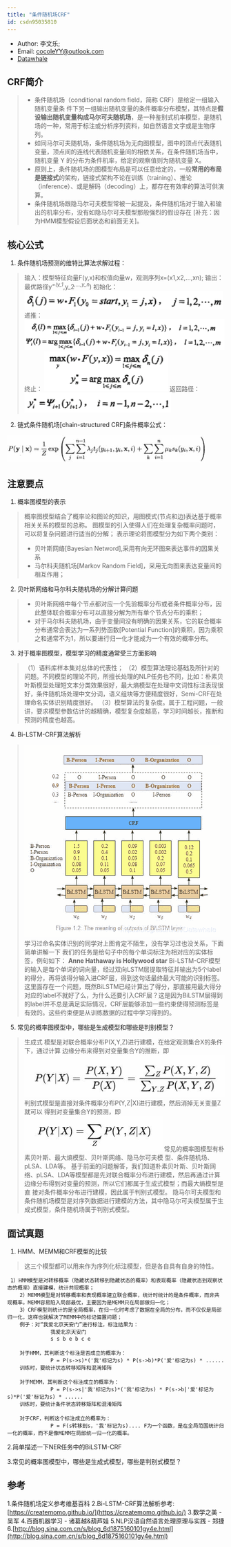 ```yaml
---
title: "条件随机场CRF"
id: csdn95035810
---
```


*   Author: 李文乐;
*   Email: cocoleYY@outlook.com
*   [Datawhale](https://blog.csdn.net/Datawhale/article/details/85100466)

## CRF简介

> *   条件随机场（conditional random field，简称 CRF）是给定一组输入随机变量条 件下另一组输出随机变量的条件概率分布模型，其特点是**假设输出随机变量构成马尔可夫随机场**，是一种鉴别式机率模型，是随机场的一种，常用于标注或分析序列资料，如自然语言文字或是生物序列。
> *   如同马尔可夫随机场，条件随机场为无向图模型，图中的顶点代表随机变量，顶点间的连线代表随机变量间的相依关系，在条件随机场当中，随机变量 Y 的分布为条件机率，给定的观察值则为随机变量 X。
> *   原则上，条件随机场的图模型布局是可以任意给定的，一般**常用的布局是链接式**的架构，链接式架构不论在训练（training）、推论（inference）、或是解码（decoding）上，都存在有效率的算法可供演算。
> *   条件随机场跟隐马尔可夫模型常被一起提及，条件随机场对于输入和输出的机率分布，没有如隐马尔可夫模型那般强烈的假设存在 [补充：因为HMM模型假设后面状态和前面无关]。

## 核心公式

1.  条件随机场预测的维特比算法求解过程：

> 输入：模型特征向量F(y,x)和权值向量w，观测序列x=(x1,x2,…,xn);
> 输出：最优路径y<sup>*=(y_1</sup>*,y_2<sup>*,…,y_n</sup>*)
> 初始化：
> ![在这里插入图片描述](../img/08411567d845ce1a5a5506dfd0420f65.png)
> 递推：
> ![[外链图片转存失败(img-kJCNQlwn-1562508011373)(http://m.qpic.cn/psb?/V11thrEZ18EV2M/aVoN66f4shajQcPrzYsO8fGTiPG*dXNfvppIyuV870Q!/b/dL8AAAAAAAAA&bo=XQJdAAAAAAADFzA!&rf=viewer_4)]](../img/1554111e79c89de498aca5238b7845c3.png)
> 终止：
> ![[外链图片转存失败(img-0OTRjK9j-1562508011381)(http://m.qpic.cn/psb?/V11thrEZ18EV2M/E2aVlLcp*QF8f4vaiX2DqwT3Wq2hwFsPsvR*ZSK6iPg!/b/dLYAAAAAAAAA&bo=HwFcAAAAAAADF3A!&rf=viewer_4)]](../img/e2a0c0ab6c2307d08a8fd32366fb5593.png)
> 返回路径：
> ![[外链图片转存失败(img-YkMFmEjl-1562508011382)(http://m.qpic.cn/psb?/V11thrEZ18EV2M/3udfuP7mwmvBHGj9x5H8V2i5W*p2qH.Um5y.Rlw8Ero!/b/dL8AAAAAAAAA&bo=VAEuAAAAAAADF0k!&rf=viewer_4)]](../img/29afa73dd30d9eb7eabf13cb19b8552e.png)

2.  链式条件随机场[chain-structured CRF]条件概率公式：

![> [外链图片转存失败(img-kxyAJzOw-1562508011384)(https://m.qpic.cn/psb?/V11thrEZ18EV2M/eTdKbPFTkwuSvO5b3v1BQpaBcwx.WNKbs1DDZ42Z3l8!/b/dL4AAAAAAAAA&bo=ywFAAAAAAAARB7o!&rf=viewer_4)]](../img/121851c254f9eb541358dae17f4d90fe.png)

## 注意要点

1.  概率图模型的表示

> 概率图模型结合了概率论和图论的知识，用图模式(节点和边)表达基于概率相关关系的模型的总称。
> 图模型的引入使得人们在处理复杂概率问题时，可以将复杂问题进行适当的分解；
> 表示理论将图模型分为如下两个类别：
> 
> *   贝叶斯网络[Bayesian Netword],采用有向无环图来表达事件的因果关系
> *   马尔科夫随机场[Markov Random Field]，采用无向图来表达变量间的相互作用；

2.  贝叶斯网络和马尔科夫随机场的分解计算问题

> *   贝叶斯网络中每个节点都对应一个先验概率分布或者条件概率分布，因此整体联合概率分布可以直接分解为所有单个节点分布的乘积；
> *   对于马尔科夫随机场，由于变量间没有明确的因果关系，它的联合概率分布通常会表达为一系列势函数[Potential Function]的乘积，因为乘积之和通常不为1，所以要进行归一化才能成为一个有效的概率分布。

3.  对于概率图模型，模型学习的精度通常受三方面影响

> （1）语料库样本集对总体的代表性；
> （2）模型算法理论基础及所针对的问题。不同模型的理论不同，所擅长处理的NLP任务也不同，比如：朴素贝叶斯模型处理短文本分类效果很好，最大熵模型在处理中文词性标注表现很好，条件随机场处理中文分词，语义组块等方便精度很好，Semi-CRF在处理命名实体识别精度很好。
> （3）模型算法的复杂度。属于工程问题，一般讲，要求模型参数估计的越精确，模型复杂度越高，学习时间越长，推断和预测的精度也越高。

4.  Bi-LSTM-CRF算法解析

> ![在这里插入图片描述](../img/a8ae2df22bb6467302032816415107ff.png)
> 学习过命名实体识别的同学对上图肯定不陌生，没有学习过也没关系，下面简单讲解一下
> 我们的任务是给句子中的每个单词标注为相对应的实体标签，例句如下：
> **Anne Hathaway is Hollywood star**
> Bi-LSTM-CRF模型的输入是每个单词的词向量，经过双向LSTM层提取特征并输出为5个label的得分，再将该得分输入进CRF层，得到这句话最终最大可能的识别标签。
> 这里面存在一个问题，既然BiLSTM已经计算出了得分，那直接用最大得分对应的label不就好了么，为什么还要引入CRF层？这是因为BiLSTM层得到的label并不总是满足实际情况，CRF层能够添加一些约束使得预测标签是有效的。这些约束便是从训练数据的过程中学习得到的。

5.  常见的概率图模型中，哪些是生成模型和哪些是判别模型？

> 生成式 模型是对联合概率分布P(X,Y,Z)进行建模，在给定观测集合X的条件下，通过计算 边缘分布来得到对变量集合Y的推断，即
> ![[外链图片转存失败(img-YXeTbND5-1562508011386)(http://m.qpic.cn/psb?/V11thrEZ18EV2M/HnOuUN6yfJE7zNF3HaLQbKYf7q5NWfAsOarpA.xW1XE!/b/dL4AAAAAAAAA&bo=2AFkAAAAAAARF50!&rf=viewer_4)]](../img/0295b60cfff7247d1215f07999717277.png)
> 判别式模型是直接对条件概率分布P(Y,Z|X)进行建模，然后消掉无关变量Z就可以 得到对变量集合Y的预测，即
> ![>[外链图片转存失败(img-nlGeWM14-1562508011387)(http://m.qpic.cn/psb?/V11thrEZ18EV2M/H7KjjCbjrm6P4lYQhapLTfyGPtWWYa3Q0L6Xr*yl2Kk!/b/dL4AAAAAAAAA&bo=QAFSAAAAAAARFzM!&rf=viewer_4)]](../img/8815dc970ad8daf58490c8d000880d8d.png)
> 常见的概率图模型有朴素贝叶斯、最大熵模型、贝叶斯网络、隐马尔可夫模 型、条件随机场、pLSA、LDA等。
> 基于前面的问题解答，我们知道朴素贝叶斯、贝叶斯网络、pLSA、LDA等模型都是先对联合概率分布进行建模，然后再通过计算边缘分布得到对变量的预测，所以它们都属于生成式模型；而最大熵模型是直 接对条件概率分布进行建模，因此属于判别式模型。
> 隐马尔可夫模型和条件随机场模型是对序列数据进行建模的方法，其中隐马尔可夫模型属于生成式模型，条件随机场属于判别式模型。

## 面试真题

1.  HMM、MEMM和CRF模型的比较

> 这三个模型都可以用来作为序列化标注模型，但是各自具有自身的特性。

```
 1）HMM模型是对转移概率（隐藏状态转移到隐藏状态的概率）和表现概率（隐藏状态到观察状态的概率）直接建模，统计共现概率；
    2）MEMM模型是对转移概率和表现概率建立联合概率，统计时统计的是条件概率，而非共现概率。MEMM容易陷入局部最优，主要因为是MEMM只在局部做归一化；
    3）CRF模型则统计的是全局概率，在归一化时考虑了数据在全局的分布，而不仅仅是局部归一化，这样也就解决了MEMM中的标记偏置问题；
    例子：对“我爱北京天安门”进行标注，标注结果为：
              我爱北京天安门
              s s b e b c e

    对于HMM，其判断这个标注是否成立的概率为：
              P = P(s->s)*('我'标记为s) * P(s->b)*P('爱'标记为s) * ......
    训练时，要统计状态转移矩阵和混淆矩阵

    对于MEMM，其判断这个标注成立的概率为：
              P = P(s->s|'我'标记为s)*('我'标记为s) * P(s->b|'爱'标记为s)*P('爱'标记为s) * ......
    训练时，要统计条件状态转移矩阵和混淆矩阵

    对于CRF，判断这个标注成立的概率为：
              P = F(s转移到s，'我'标记为s).... F为一个函数，是在全局范围统计归一化的概率，而不是像MEMM在局部统一归一化的概率。 
```

2.简单描述一下NER任务中的BiLSTM-CRF

3.常见的概率图模型中，哪些是生成式模型，哪些是判别式模型？

## 参考

1.条件随机场定义参考维基百科
2.Bi-LSTM-CRF算法解析参考: [https://createmomo.github.io/](https://createmomo.github.io/)
3.数学之美 - 吴军
4.百面机器学习 - 诸葛越&葫芦娃
5.NLP汉语自然语言处理原理与实践 - 郑捷
6.[http://blog.sina.com.cn/s/blog_6d1875160101gy4e.html](http://blog.sina.com.cn/s/blog_6d1875160101gy4e.html)
